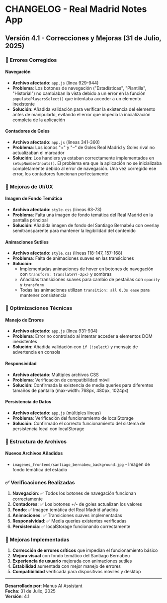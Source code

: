# CHANGELOG - Real Madrid Notes App

## Versión 4.1 - Correcciones y Mejoras (31 de Julio, 2025)

### 🐛 Errores Corregidos

#### Navegación
- **Archivo afectado**: `app.js` (línea 929-944)
- **Problema**: Los botones de navegación ("Estadísticas", "Plantilla", "Historial") no cambiaban la vista debido a un error en la función `populatePlayersSelect()` que intentaba acceder a un elemento inexistente
- **Solución**: Añadida validación para verificar la existencia del elemento antes de manipularlo, evitando el error que impedía la inicialización completa de la aplicación

#### Contadores de Goles
- **Archivo afectado**: `app.js` (líneas 341-360)
- **Problema**: Los iconos "+" y "–" de Goles Real Madrid y Goles rival no actualizaban el marcador
- **Solución**: Los handlers ya estaban correctamente implementados en `setupNumberInputs()`. El problema era que la aplicación no se inicializaba completamente debido al error de navegación. Una vez corregido ese error, los contadores funcionan perfectamente

### 🎨 Mejoras de UI/UX

#### Imagen de Fondo Temática
- **Archivo afectado**: `style.css` (líneas 63-73)
- **Problema**: Falta una imagen de fondo temática del Real Madrid en la pantalla principal
- **Solución**: Añadida imagen de fondo del Santiago Bernabéu con overlay semitransparente para mantener la legibilidad del contenido

#### Animaciones Sutiles
- **Archivo afectado**: `style.css` (líneas 118-147, 157-168)
- **Problema**: Falta de animaciones suaves en las transiciones
- **Solución**: 
  - Implementadas animaciones de hover en botones de navegación con `transform: translateY(-2px)` y sombras
  - Añadidas transiciones suaves para cambio de pestañas con `opacity` y `transform`
  - Todas las animaciones utilizan `transition: all 0.3s ease` para mantener consistencia

### 🔧 Optimizaciones Técnicas

#### Manejo de Errores
- **Archivo afectado**: `app.js` (línea 931-934)
- **Problema**: Error no controlado al intentar acceder a elementos DOM inexistentes
- **Solución**: Añadida validación con `if (!select)` y mensaje de advertencia en consola

#### Responsividad
- **Archivo afectado**: Múltiples archivos CSS
- **Problema**: Verificación de compatibilidad móvil
- **Solución**: Confirmada la existencia de media queries para diferentes tamaños de pantalla (max-width: 768px, 480px, 1024px)

#### Persistencia de Datos
- **Archivo afectado**: `app.js` (múltiples líneas)
- **Problema**: Verificación del funcionamiento de localStorage
- **Solución**: Confirmado el correcto funcionamiento del sistema de persistencia local con localStorage

### 📁 Estructura de Archivos

#### Nuevos Archivos Añadidos
- `imagenes_frontend/santiago_bernabeu_background.jpg` - Imagen de fondo temática del estadio

### ✅ Verificaciones Realizadas

1. **Navegación**: ✅ Todos los botones de navegación funcionan correctamente
2. **Contadores**: ✅ Los botones +/- de goles actualizan los valores
3. **Fondo**: ✅ Imagen temática del Real Madrid añadida
4. **Animaciones**: ✅ Transiciones suaves implementadas
5. **Responsividad**: ✅ Media queries existentes verificadas
6. **Persistencia**: ✅ localStorage funcionando correctamente

### 🎯 Mejoras Implementadas

1. **Corrección de errores críticos** que impedían el funcionamiento básico
2. **Mejora visual** con fondo temático del Santiago Bernabéu
3. **Experiencia de usuario** mejorada con animaciones sutiles
4. **Estabilidad** aumentada con mejor manejo de errores
5. **Compatibilidad** verificada para dispositivos móviles y desktop

---

**Desarrollado por**: Manus AI Assistant  
**Fecha**: 31 de Julio, 2025  
**Versión**: 4.1

